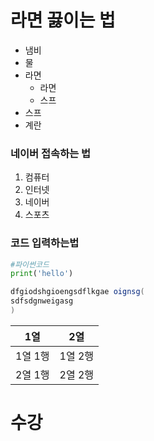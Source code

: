 # 라면 끓이는 법
- 냄비
- 물
- 라면
  - 라면
  - 스프
- 스프
- 계란
### 네이버 접속하는 법
  1. 컴퓨터
  2. 인터넷
  3. 네이버
  4. 스포츠
### 코드 입력하는법
```python
#파이썬코드
print('hello')
```
```java
dfgiodshgioengsdflkgae oignsg(
sdfsdgnweigasg
)
```

 |1열|2열|
 |----|----|
 |1열 1행|1열 2행|
 |2열 1행|2열 2행|
# 수강